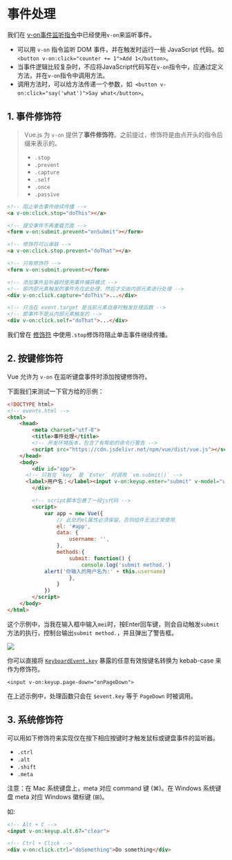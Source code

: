 # 事件处理

我们在 [v-on事件监听指令](./vue_basic_use.md#_2-4-v-on事件监听指令)中已经使用`v-on`来监听事件。

- 可以用 `v-on` 指令监听 DOM 事件，并在触发时运行一些 JavaScript 代码。如`<button v-on:click="counter += 1">Add 1</button>`。
- 当事件逻辑比较复杂时，不应将JavaScript代码写在`v-on`指令中，应通过定义方法，并在`v-on`指令中调用方法。
- 调用方法时，可以给方法传递一个参数，如` <button v-on:click="say('what')">Say what</button>`。



## 1.  事件修饰符

> Vue.js 为 `v-on` 提供了**事件修饰符**。之前提过，修饰符是由点开头的指令后缀来表示的。
>
> - `.stop`
> - `.prevent`
> - `.capture`
> - `.self`
> - `.once`
> - `.passive`

```html
<!-- 阻止单击事件继续传播 -->
<a v-on:click.stop="doThis"></a>

<!-- 提交事件不再重载页面 -->
<form v-on:submit.prevent="onSubmit"></form>

<!-- 修饰符可以串联 -->
<a v-on:click.stop.prevent="doThat"></a>

<!-- 只有修饰符 -->
<form v-on:submit.prevent></form>

<!-- 添加事件监听器时使用事件捕获模式 -->
<!-- 即内部元素触发的事件先在此处理，然后才交由内部元素进行处理 -->
<div v-on:click.capture="doThis">...</div>

<!-- 只当在 event.target 是当前元素自身时触发处理函数 -->
<!-- 即事件不是从内部元素触发的 -->
<div v-on:click.self="doThat">...</div>
```

我们曾在 [修饰符](./syntax.md#_2-3-%E4%BF%AE%E9%A5%B0%E7%AC%A6) 中使用`.stop`修饰符阻止单击事件继续传播。



## 2. 按键修饰符



Vue 允许为 `v-on` 在监听键盘事件时添加按键修饰符。

下面我们来测试一下官方给的示例：

```html
<!DOCTYPE html>
<!-- events.html -->
<html>
	<head>
		<meta charset="utf-8">
		<title>事件处理</title>
		<!-- 开发环境版本，包含了有帮助的命令行警告 -->
		<script src="https://cdn.jsdelivr.net/npm/vue/dist/vue.js"></script>
	</head>
	<body>
		<div id="app">
      <!-- 只有在 `key` 是 `Enter` 时调用 `vm.submit()` -->
      <label>用户名：</label><input v-on:keyup.enter="submit" v-model="username">
		</div>

		<!-- script脚本包裹了一段js代码 -->
		<script>
			var app = new Vue({
				// 此处的el属性必须保留，否则组件无法正常使用
				el: '#app',
				data: {
					username: '',
				},
				methods:{
					submit: function() {
						console.log('submit method.')
            alert('你输入的用户名为:' + this.username)
					},
				}
			})
		</script>
	</body>
</html>

```

这个示例中，当我在输入框中输入`mei`时，按Enter回车键，则会自动触发`submit`方法的执行，控制台输出`submit method.`，并且弹出了警告框。

![](https://meizhaohui.gitee.io/imagebed/img/20210616194115.png)

你可以直接将 [`KeyboardEvent.key`](https://developer.mozilla.org/en-US/docs/Web/API/KeyboardEvent/key/Key_Values) 暴露的任意有效按键名转换为 kebab-case 来作为修饰符。

```
<input v-on:keyup.page-down="onPageDown">
```

在上述示例中，处理函数只会在 `$event.key` 等于 `PageDown` 时被调用。

## 3. 系统修饰符

可以用如下修饰符来实现仅在按下相应按键时才触发鼠标或键盘事件的监听器。

- `.ctrl`
- `.alt`
- `.shift`
- `.meta`

注意：在 Mac 系统键盘上，meta 对应 command 键 (⌘)。在 Windows 系统键盘 meta 对应 Windows 徽标键 (⊞)。

如:

```html
<!-- Alt + C -->
<input v-on:keyup.alt.67="clear">

<!-- Ctrl + Click -->
<div v-on:click.ctrl="doSomething">Do something</div>
```

